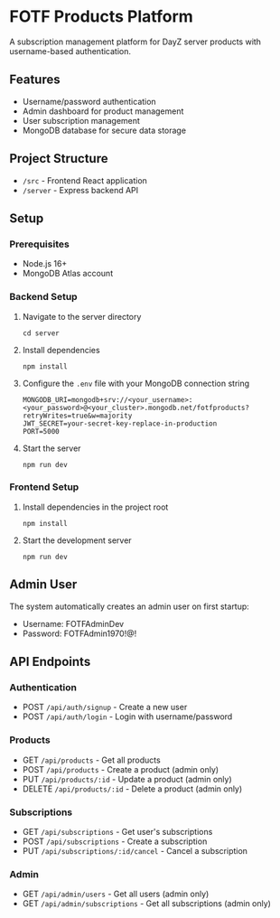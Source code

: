 # FOTF Products Platform

A subscription management platform for DayZ server products with username-based authentication.

## Features

- Username/password authentication
- Admin dashboard for product management
- User subscription management
- MongoDB database for secure data storage

## Project Structure

- `/src` - Frontend React application
- `/server` - Express backend API

## Setup

### Prerequisites

- Node.js 16+
- MongoDB Atlas account

### Backend Setup

1. Navigate to the server directory
   ```
   cd server
   ```

2. Install dependencies
   ```
   npm install
   ```

3. Configure the `.env` file with your MongoDB connection string
   ```
   MONGODB_URI=mongodb+srv://<your_username>:<your_password>@<your_cluster>.mongodb.net/fotfproducts?retryWrites=true&w=majority
   JWT_SECRET=your-secret-key-replace-in-production
   PORT=5000
   ```

4. Start the server
   ```
   npm run dev
   ```

### Frontend Setup

1. Install dependencies in the project root
   ```
   npm install
   ```

2. Start the development server
   ```
   npm run dev
   ```

## Admin User

The system automatically creates an admin user on first startup:
- Username: FOTFAdminDev
- Password: FOTFAdmin1970!@!

## API Endpoints

### Authentication
- POST `/api/auth/signup` - Create a new user
- POST `/api/auth/login` - Login with username/password

### Products
- GET `/api/products` - Get all products
- POST `/api/products` - Create a product (admin only)
- PUT `/api/products/:id` - Update a product (admin only)
- DELETE `/api/products/:id` - Delete a product (admin only)

### Subscriptions
- GET `/api/subscriptions` - Get user's subscriptions
- POST `/api/subscriptions` - Create a subscription
- PUT `/api/subscriptions/:id/cancel` - Cancel a subscription

### Admin
- GET `/api/admin/users` - Get all users (admin only)
- GET `/api/admin/subscriptions` - Get all subscriptions (admin only) 